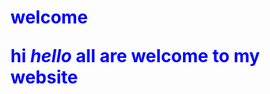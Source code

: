 <doctypehtml>
<Html>
<Body>
<H1 style="color:blue;">welcome</hi>
<P>hi <em>hello</em> all are welcome to my website</p>
</Body>
</Body>
</Html>
